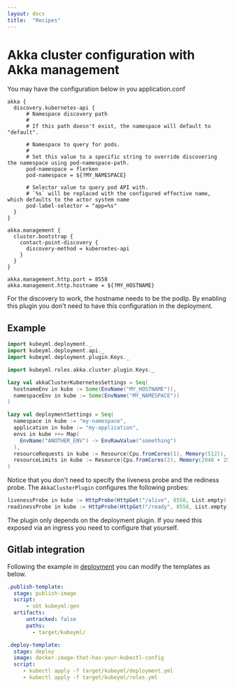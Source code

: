 ```yaml
---
layout: docs
title:  "Recipes"
---
```


# Akka cluster configuration with Akka management

You may have the configuration below in you application.conf

```
akka {
  discovery.kubernetes-api {
      # Namespace discovery path
      #
      # If this path doesn't exist, the namespace will default to "default".

      # Namespace to query for pods.
      #
      # Set this value to a specific string to override discovering the namespace using pod-namespace-path.
      pod-namespace = flerken
      pod-namespace = ${?MY_NAMESPACE}

      # Selector value to query pod API with.
      # `%s` will be replaced with the configured effective name, which defaults to the actor system name
      pod-label-selector = "app=%s"
  }
}

akka.management {
  cluster.bootstrap {
    contact-point-discovery {
      discovery-method = kubernetes-api
    }
  }
}

akka.management.http.port = 8558
akka.management.http.hostname = ${?MY_HOSTNAME}
```

For the discovery to work, the hostname needs to be the podIp. By enabling this plugin you
don't need to have this configuration in the deployment.

## Example
```scala
import kubeyml.deployment._
import kubeyml.deployment.api._
import kubeyml.deployment.plugin.Keys._

import kubeyml.roles.akka.cluster.plugin.Keys._

lazy val akkaClusterKubernetesSettings = Seq(
  hostnameEnv in kube := Some(EnvName("MY_HOSTNAME")),
  namespaceEnv in kube := Some(EnvName("MY_NAMESPACE"))
)

lazy val deploymentSettings = Seq(
  namespace in kube := "my-namespace",
  application in kube := "my-application",
  envs in kube ++= Map(
    EnvName("ANOTHER_ENV") -> EnvRawValue("something")
  ),
  resourceRequests in kube := Resource(Cpu.fromCores(1), Memory(512)),
  resourceLimits in kube := Resource(Cpu.fromCores(2), Memory(2048 + 256))
)
```

Notice that you don't need to specify the liveness probe and the rediness probe. The `AkkaClusterPlugin` 
configures the following probes:
```scala
livenessProbe in kube := HttpProbe(HttpGet("/alive", 8558, List.empty), 10 seconds, 3 seconds, 5 seconds),
readinessProbe in kube := HttpProbe(HttpGet("/ready", 8558, List.empty), 10 seconds, 3 seconds, 5 seconds),
```

The plugin only depends on the deployment plugin. If you need this exposed via an ingress you need to configure that yourself.

## Gitlab integration

Following the example in [deployment](/deployment/recipe)  you can modify the templates as below.

```yaml
.publish-template:
  stage: publish-image
  script:
      - sbt kubeyml:gen
  artifacts:
      untracked: false
      paths:
        - target/kubeyml/

.deploy-template:
  stage: deploy
  image: docker-image-that-has-your-kubectl-config
  script:
     - kubectl apply -f target/kubeyml/deployment.yml
     - kubectl apply -f target/kubeyml/roles.yml
 ```